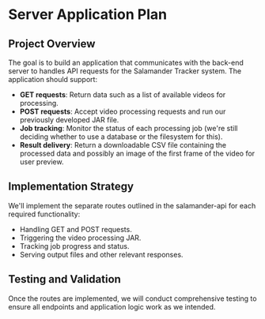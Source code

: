 # Server Application Plan

## Project Overview

The goal is to build an application that communicates with the back-end server to handles API requests for the Salamander Tracker system. The application should support:

- **GET requests**: Return data such as a list of available videos for processing.
- **POST requests**: Accept video processing requests and run our previously developed JAR file.
- **Job tracking**: Monitor the status of each processing job (we're still deciding whether to use a database or the filesystem for this).
- **Result delivery**: Return a downloadable CSV file containing the processed data and possibly an image of the first frame of the video for user preview.

## Implementation Strategy

We'll implement the separate routes outlined in the salamander-api for each required functionality:

- Handling GET and POST requests.
- Triggering the video processing JAR.
- Tracking job progress and status.
- Serving output files and other relevant responses.

## Testing and Validation

Once the routes are implemented, we will conduct comprehensive testing to ensure all endpoints and application logic work as we intended.